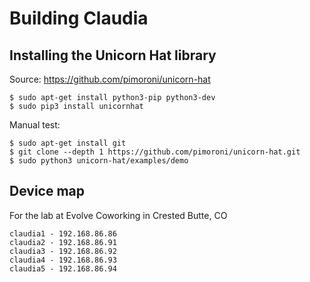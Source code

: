 # Building Claudia

## Installing the Unicorn Hat library

Source: https://github.com/pimoroni/unicorn-hat

```
$ sudo apt-get install python3-pip python3-dev
$ sudo pip3 install unicornhat
```

Manual test:

```
$ sudo apt-get install git
$ git clone --depth 1 https://github.com/pimoroni/unicorn-hat.git
$ sudo python3 unicorn-hat/examples/demo

```


## Device map

For the lab at Evolve Coworking in Crested Butte, CO

```
claudia1 - 192.168.86.86
claudia2 - 192.168.86.91
claudia3 - 192.168.86.92
claudia4 - 192.168.86.93
claudia5 - 192.168.86.94
```